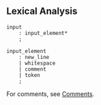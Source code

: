 ## Lexical Analysis

```grammar
input
    : input_element*
    ;

input_element
    : new_line
    | whitespace
    | comment
    | token
    ;
```

For comments, see [Comments](comments.md).
